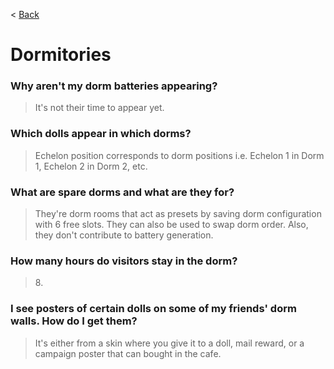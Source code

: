 < [Back](/GFL/mainpage)

# Dormitories

### Why aren't my dorm batteries appearing?

> It's not their time to appear yet.

### Which dolls appear in which dorms?

> Echelon position corresponds to dorm positions i.e. Echelon 1 in Dorm 1, Echelon 2 in Dorm 2, etc.

### What are spare dorms and what are they for?

> They're dorm rooms that act as presets by saving dorm configuration with 6 free slots. They can also be used to swap dorm order. Also, they don't contribute to battery generation.

### How many hours do visitors stay in the dorm?

> 8\.

### I see posters of certain dolls on some of my friends' dorm walls. How do I get them?

> It's either from a skin where you give it to a doll, mail reward, or a campaign poster that can bought in the cafe.